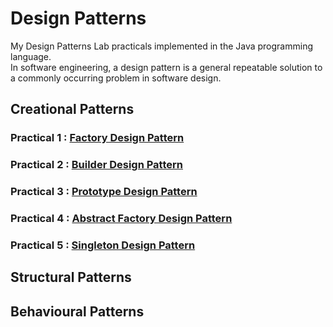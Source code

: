 # Design Patterns
My Design Patterns Lab practicals implemented in the Java programming language. \
In software engineering, a design pattern is a general repeatable solution to a commonly occurring problem in software design.


## Creational Patterns

### Practical 1 : [Factory Design Pattern](https://github.com/aryanranderiya/Design-Patterns-in-Java/tree/main/Pr1%20Factory)
### Practical 2 : [Builder Design Pattern](https://github.com/aryanranderiya/Design-Patterns-in-Java/tree/main/Pr2%20Builder)
### Practical 3 : [Prototype Design Pattern](https://github.com/aryanranderiya/Design-Patterns-in-Java/tree/main/Pr3%20Prototype)
### Practical 4 : [Abstract Factory Design Pattern](https://github.com/aryanranderiya/Design-Patterns-in-Java/tree/main/Pr4%20Abstract%20Factory)
### Practical 5 : [Singleton Design Pattern](https://github.com/aryanranderiya/Design-Patterns-in-Java/tree/main/Pr5%20Singleton)

## Structural Patterns



## Behavioural Patterns


